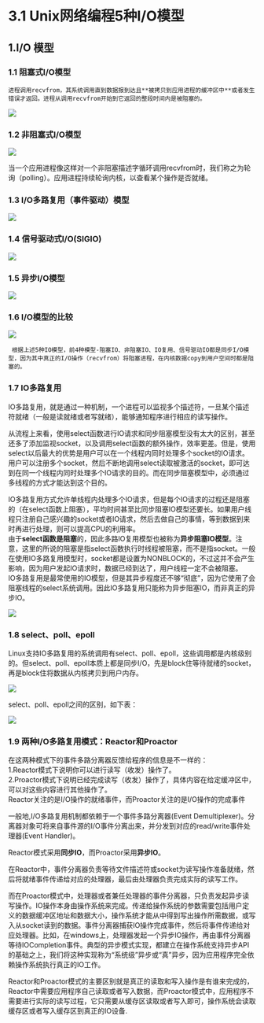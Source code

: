# 3.1 Unix网络编程5种I/O模型

## 1.I/O 模型

### 1.1 阻塞式I/O模型

    进程调用recvfrom，其系统调用直到数据报到达且**被拷贝到应用进程的缓冲区中**或者发生错误才返回。进程从调用recvfrom开始到它返回的整段时间内是被阻塞的。

![](../../.gitbook/assets/image%20%28183%29.png)

### 1.2 非阻塞式I/O模型

![](../../.gitbook/assets/image%20%28198%29.png)

 当一个应用进程像这样对一个非阻塞描述字循环调用recvfrom时，我们称之为轮询（polling）。应用进程持续轮询内核，以查看某个操作是否就绪。

### 1.3 I/O多路复用（事件驱动）模型

![](../../.gitbook/assets/image%20%28177%29.png)

### 1.4 信号驱动式I/O\(SIGIO\)

![](../../.gitbook/assets/image%20%28364%29.png)

### 1.5 异步I/O模型

![](../../.gitbook/assets/image%20%28330%29.png)

### 1.6 I/O模型的比较

![](../../.gitbook/assets/image%20%28400%29.png)

     根据上述5种IO模型，前4种模型-阻塞IO、非阻塞IO、IO复用、信号驱动IO都是同步I/O模型，因为其中真正的I/O操作（recvfrom）将阻塞进程，在内核数据copy到用户空间时都是阻塞的。

### 1.7 IO多路复用

IO多路复用，就是通过一种机制，一个进程可以监视多个描述符，一旦某个描述符就绪（一般是读就绪或者写就绪），能够通知程序进行相应的读写操作。

从流程上来看，使用select函数进行IO请求和同步阻塞模型没有太大的区别，甚至还多了添加监视socket，以及调用select函数的额外操作，效率更差。但是，使用select以后最大的优势是用户可以在一个线程内同时处理多个socket的IO请求。用户可以注册多个socket，然后不断地调用select读取被激活的socket，即可达到在同一个线程内同时处理多个IO请求的目的。而在同步阻塞模型中，必须通过多线程的方式才能达到这个目的。

IO多路复用方式允许单线程内处理多个IO请求，但是每个IO请求的过程还是阻塞的（在select函数上阻塞），平均时间甚至比同步阻塞IO模型还要长。如果用户线程只注册自己感兴趣的socket或者IO请求，然后去做自己的事情，等到数据到来时再进行处理，则可以提高CPU的利用率。  
由于**select函数是阻塞**的，因此多路IO复用模型也被称为**异步阻塞IO模型**。注意，这里的所说的阻塞是指select函数执行时线程被阻塞，而不是指socket。一般在使用IO多路复用模型时，socket都是设置为NONBLOCK的，不过这并不会产生影响，因为用户发起IO请求时，数据已经到达了，用户线程一定不会被阻塞。  
IO多路复用是最常使用的IO模型，但是其异步程度还不够“彻底”，因为它使用了会阻塞线程的select系统调用。因此IO多路复用只能称为异步阻塞IO，而非真正的异步IO。

![](../../.gitbook/assets/image%20%28398%29.png)

### 1.8 select、poll、epoll

Linux支持IO多路复用的系统调用有select、poll、epoll，这些调用都是内核级别的。但select、poll、epoll本质上都是同步I/O，先是block住等待就绪的socket，再是block住将数据从内核拷贝到用户内存。

![](../../.gitbook/assets/image%20%2884%29.png)

select、poll、epoll之间的区别，如下表：

![](../../.gitbook/assets/image%20%2859%29.png)

### 1.9 两种I/O多路复用模式：Reactor和Proactor

在这两种模式下的事件多路分离器反馈给程序的信息是不一样的：  
1.Reactor模式下说明你可以进行读写（收发）操作了。  
2.Proactor模式下说明已经完成读写（收发）操作了，具体内容在给定缓冲区中，可以对这些内容进行其他操作了。  
Reactor关注的是I/O操作的就绪事件，而Proactor关注的是I/O操作的完成事件

一般地,I/O多路复用机制都依赖于一个事件多路分离器\(Event Demultiplexer\)。分离器对象可将来自事件源的I/O事件分离出来，并分发到对应的read/write事件处理器\(Event Handler\)。

Reactor模式采用**同步IO**，而Proactor采用**异步IO**。

在Reactor中，事件分离器负责等待文件描述符或socket为读写操作准备就绪，然后将就绪事件传递给对应的处理器，最后由处理器负责完成实际的读写工作。

而在Proactor模式中，处理器或者兼任处理器的事件分离器，只负责发起异步读写操作。IO操作本身由操作系统来完成。传递给操作系统的参数需要包括用户定义的数据缓冲区地址和数据大小，操作系统才能从中得到写出操作所需数据，或写入从socket读到的数据。事件分离器捕获IO操作完成事件，然后将事件传递给对应处理器。比如，在windows上，处理器发起一个异步IO操作，再由事件分离器等待IOCompletion事件。典型的异步模式实现，都建立在操作系统支持异步API的基础之上，我们将这种实现称为“系统级”异步或“真”异步，因为应用程序完全依赖操作系统执行真正的IO工作。

Reactor和Proactor模式的主要区别就是真正的读取和写入操作是有谁来完成的，Reactor中需要应用程序自己读取或者写入数据，而Proactor模式中，应用程序不需要进行实际的读写过程，它只需要从缓存区读取或者写入即可，操作系统会读取缓存区或者写入缓存区到真正的IO设备.

